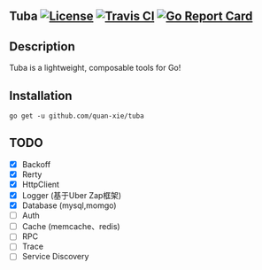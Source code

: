 ## Tuba [![License](https://img.shields.io/:license-apache-blue.svg)](https://opensource.org/licenses/Apache-2.0) [![Travis CI](https://api.travis-ci.org/quan-xie/tuba.svg?branch=master)](https://travis-ci.org/quan-xie/tuba) [![Go Report Card](https://goreportcard.com/badge/quan-xie/tuba)](https://goreportcard.com/report/github.com/quan-xie/tuba)

## Description

Tuba is a lightweight, composable tools for Go!

## Installation
```
go get -u github.com/quan-xie/tuba
```

## TODO 
- [x] Backoff
- [x] Rerty 
- [x] HttpClient  
- [x] Logger (基于Uber Zap框架)
- [x] Database (mysql,momgo) 
- [ ] Auth 
- [ ] Cache  (memcache、redis)
- [ ] RPC 
- [ ] Trace
- [ ] Service Discovery
